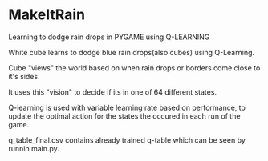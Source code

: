 # MakeItRain
Learning to dodge rain drops in PYGAME using Q-LEARNING

White cube learns to dodge blue rain drops(also cubes) using Q-Learning.

Cube "views" the world based on when rain drops or borders come close to it's sides.

It uses this "vision" to decide if its in one of 64 different states.

Q-learning is used with variable learning rate based on performance, to update the optimal action for the states the occured in each run of the game.

q_table_final.csv contains already trained q-table which can be seen by runnin main.py.
